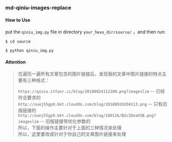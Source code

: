 ### md-qiniu-images-replace

#### How to Use

put the `qiniu_img.py` file in directory `your_hexo_dir/source/` ，and then run:

```
$ cd source

$ python qiniu_img.py
```

#### Attention

> 在遍历一遍所有文章包含的图片链接后，发现我的文章中图片链接的特点主要有三种格式：   
>    
> `https://qiniu.itfanr.cc/blog/20180924112100.png?imageslim`  -- 已经符合要求的   
> `http://ouej55gp9.bkt.clouddn.com/blog/20180920204113.png`   -- 只有旧版链接的   
> `http://ouej55gp9.bkt.clouddn.com/blog/180116/B2c2Deah5B.png?imageslim` -- 旧版链接带优化参数的   
> 所以，下面的操作主要针对于上面的三种情况来处理   
> 所以，这里要改成针对于你自己的文章图片链接来处理   
>   
